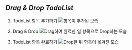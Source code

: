 ## _Drag & Drop TodoList_
1. TodoList 항목 추가하기
![항목이 추가된 모습](/images/image1.png)

2. Drag & Drop
![Drag하여 완료한 일 항목으로 Drop하는 모습](/images/image2.png)

3. TodoList 항목 완료하기
![Drop한 뒤 항목이 옮겨진 모습](/images/image3.png)